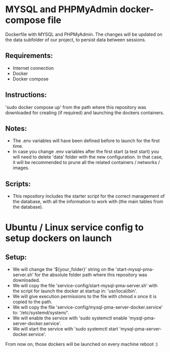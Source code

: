 # MYSQL and PHPMyAdmin docker-compose file

Dockerfile with MYSQL and PHPMyAdmin. The changes will be updated on the data subfolder of our project, to persist data between sessions.

## Requirements:
- Internet connection
- Docker
- Docker compose

## Instructions:
'sudo docker compose up' from the path where this repository was downloaded for creating (if required) and launching the dockers containers.

## Notes:
- The .env variables will have been defined before to launch for the first time.
- In case you change .env variables after the first start (a test start) you will need to delete 'data' folder with the new configuration. In that case, it will be recommended to prune all the related containers / networks / images.

## Scripts:
- This repository includes the starter script for the correct management of the database, with all the information to work with (the main tables from the database).
    

# Ubuntu / Linux service config to setup dockers on launch

## Setup:
- We will change the '${your_folder}' string on the 'start-mysql-pma-server.sh' for the absolute folder path where this repository was downloaded.
- We will copy the file 'service-config/start-mysql-pma-server.sh' with the script for launch the docker at startup in: 'usr/local/bin'.
- We will give execution permissions to the file with chmod x once it is copied to the path.
- We will copy the file 'service-config/mysql-pma-server-docker.service' to: '/etc/systemd/system/'.
- We will enable the service with 'sudo systemctl enable 'mysql-pma-server-docker.service'.
- We will start the service with 'sudo systemctl start 'mysql-pma-server-docker.service'.

From now on, those dockers will be launched on every machine reboot :)